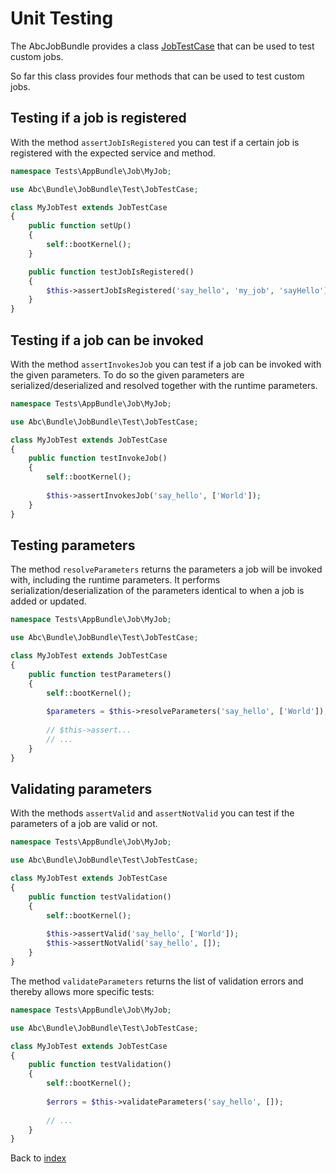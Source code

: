 Unit Testing
============

The AbcJobBundle provides a class [JobTestCase](../../Test/JobTestCase.php) that can be used to test custom jobs.

So far this class provides four methods that can be used to test custom jobs.

## Testing if a job is registered

With the method `assertJobIsRegistered` you can test if a certain job is registered with the expected service and method.

```php
namespace Tests\AppBundle\Job\MyJob;

use Abc\Bundle\JobBundle\Test\JobTestCase;

class MyJobTest extends JobTestCase
{
    public function setUp()
    {
        self::bootKernel();
    }

    public function testJobIsRegistered()
    {
        $this->assertJobIsRegistered('say_hello', 'my_job', 'sayHello');
    }
}
```

## Testing if a job can be invoked

With the method `assertInvokesJob` you can test if a job can be invoked with the given parameters. To do so the given parameters are serialized/deserialized and resolved together with the runtime parameters.

```php
namespace Tests\AppBundle\Job\MyJob;

use Abc\Bundle\JobBundle\Test\JobTestCase;

class MyJobTest extends JobTestCase
{
    public function testInvokeJob()
    {
        self::bootKernel();
        
        $this->assertInvokesJob('say_hello', ['World']);
    }
}
```

## Testing parameters

The method `resolveParameters` returns the parameters a job will be invoked with, including the runtime parameters. It performs serialization/deserialization of the parameters identical to when a job is added or updated.

```php
namespace Tests\AppBundle\Job\MyJob;

use Abc\Bundle\JobBundle\Test\JobTestCase;

class MyJobTest extends JobTestCase
{
    public function testParameters()
    {
        self::bootKernel();
        
        $parameters = $this->resolveParameters('say_hello', ['World']);
        
        // $this->assert...
        // ...
    }
}
```

## Validating parameters

With the methods `assertValid` and `assertNotValid` you can test if the parameters of a job are valid or not.

```php
namespace Tests\AppBundle\Job\MyJob;

use Abc\Bundle\JobBundle\Test\JobTestCase;

class MyJobTest extends JobTestCase
{
    public function testValidation()
    {
        self::bootKernel();
        
        $this->assertValid('say_hello', ['World']);
        $this->assertNotValid('say_hello', []);
    }
}
```

The method `validateParameters` returns the list of validation errors and thereby allows more specific tests:

```php
namespace Tests\AppBundle\Job\MyJob;

use Abc\Bundle\JobBundle\Test\JobTestCase;

class MyJobTest extends JobTestCase
{
    public function testValidation()
    {
        self::bootKernel();
        
        $errors = $this->validateParameters('say_hello', []);
        
        // ...
    }
}
```

Back to [index](../../README.md)